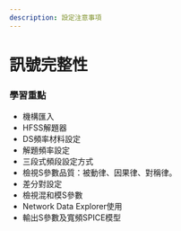 ```yaml
---
description: 設定注意事項
---
```


# 訊號完整性

### 學習重點

* 機構匯入
* HFSS解題器
* DS頻率材料設定
* 解題頻率設定
* 三段式頻段設定方式
* 檢視S參數品質：被動律、因果律、對稱律。
* 差分對設定
* 檢視混和模S參數
* Network Data Explorer使用
* 輸出S參數及寬頻SPICE模型

